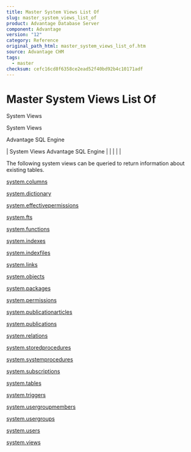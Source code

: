 ```yaml
---
title: Master System Views List Of
slug: master_system_views_list_of
product: Advantage Database Server
component: Advantage
version: "12"
category: Reference
original_path_html: master_system_views_list_of.htm
source: Advantage CHM
tags:
  - master
checksum: cefc16cd8f6358ce2ead52f40bd92b4c10171adf
---
```


# Master System Views List Of

System Views

System Views

Advantage SQL Engine

| System Views  Advantage SQL Engine |  |  |  |  |

The following system views can be queried to return information about existing tables.

[system.columns](master_system_columns.md)

[system.dictionary](master_system_dictionary.md)

[system.effectivepermissions](master_system_effectivepermissions.md)

[system.fts](master_system_fts.md)

[system.functions](master_system_functions.md)

[system.indexes](master_system_indexes.md)

[system.indexfiles](master_system_indexfiles.md)

[system.links](master_system_links.md)

[system.objects](master_system_objects.md)

[system.packages](master_system_packages.md)

[system.permissions](master_system_permissions.md)

[system.publicationarticles](master_system_publicationarticles.md)

[system.publications](master_system_publications.md)

[system.relations](master_system_relations.md)

[system.storedprocedures](master_system_storedprocedures.md)

[system.systemprocedures](master_system_systemprocedures.md)

[system.subscriptions](master_system_subscriptions.md)

[system.tables](master_system_tables.md)

[system.triggers](master_system_triggers.md)

[system.usergroupmembers](master_system_usergroupmembers.md)

[system.usergroups](master_system_usergroups.md)

[system.users](master_system_users.md)

[system.views](master_system_views.md)
